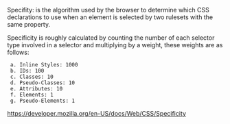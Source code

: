 Specifity: is the algorithm used by the browser to determine which CSS declarations to use when an element is selected by two rulesets with the same property. 

Specificity is roughly calculated by counting the number of each selector type involved in a selector and multiplying by a weight, these weights are as follows:
```
 a. Inline Styles: 1000
 b. IDs: 100
 c. Classes: 10
 d. Pseudo-Classes: 10
 e. Attributes: 10
 f. Elements: 1
 g. Pseudo-Elements: 1
```
 https://developer.mozilla.org/en-US/docs/Web/CSS/Specificity
